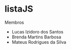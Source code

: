 # listaJS

Membros

- Lucas Izidoro dos Santos
- Brenda Martins Barbosa
- Mateus Rodrigues da Silva 
